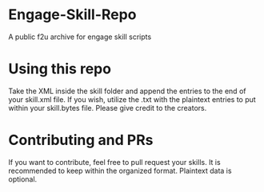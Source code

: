 # Engage-Skill-Repo
A public f2u archive for engage skill scripts
# Using this repo
Take the XML inside the skill folder and append the entries to the end of your skill.xml file. If you wish, utilize the .txt with the plaintext entries to put within your skill.bytes file. Please give credit to the creators. 
# Contributing and PRs
If you want to contribute, feel free to pull request your skills. It is recommended to keep within the organized format. Plaintext data is optional. 
